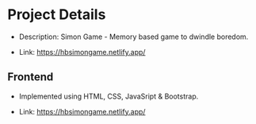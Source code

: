 # Project Details

- Description: Simon Game - Memory based game to dwindle boredom.

- Link: https://hbsimongame.netlify.app/

## Frontend

- Implemented using HTML, CSS, JavaSript & Bootstrap.

- Link: https://hbsimongame.netlify.app/